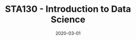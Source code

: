 ---
title: "STA130 -  Introduction to Data Science"
collection: teaching
type: "Teaching Assisstant"
permalink: /teaching/2015-spring-teaching-1
venue: "University of Toronto, Department of Mathematical and Computational Sciences"
date: 2020-03-01
location: "Toronto, Canada"
---